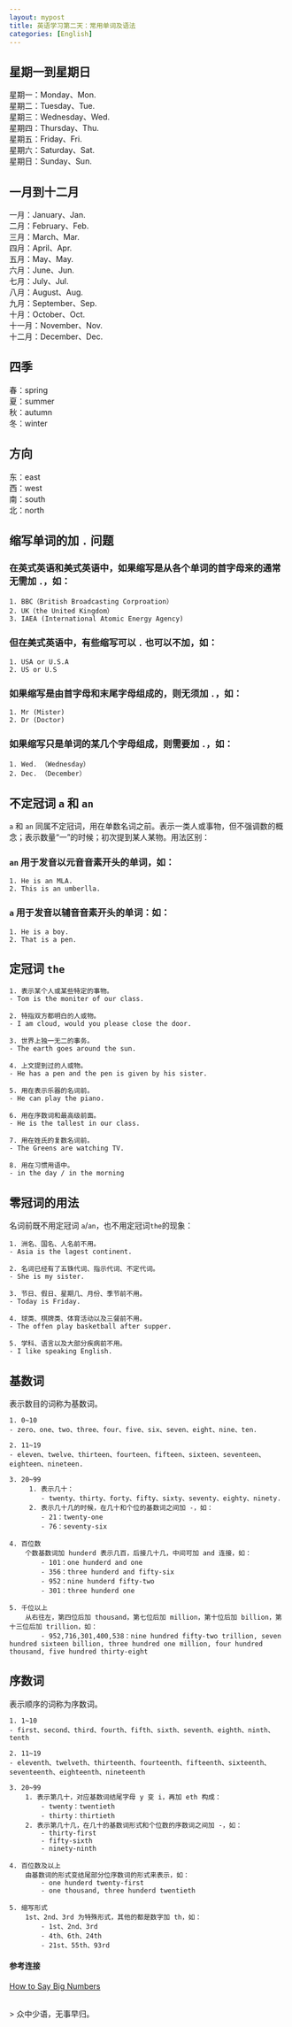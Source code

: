 ```yaml
---
layout: mypost
title: 英语学习第二天：常用单词及语法
categories: [English]
---
```

## 星期一到星期日
星期一：Monday、Mon.  
星期二：Tuesday、Tue.  
星期三：Wednesday、Wed.  
星期四：Thursday、Thu.  
星期五：Friday、Fri.  
星期六：Saturday、Sat.  
星期日：Sunday、Sun.

## 一月到十二月
一月：January、Jan.  
二月：February、Feb.  
三月：March、Mar.  
四月：April、Apr.  
五月：May、May.  
六月：June、Jun.  
七月：July、Jul.  
八月：August、Aug.  
九月：September、Sep.  
十月：October、Oct.  
十一月：November、Nov.  
十二月：December、Dec.

## 四季
春：spring  
夏：summer  
秋：autumn  
冬：winter  

## 方向
东：east  
西：west  
南：south  
北：north  


## 缩写单词的加 `.` 问题
### 在英式英语和美式英语中，如果缩写是从各个单词的首字母来的通常无需加 `.`，如：
```
1. BBC（British Broadcasting Corproation）
2. UK（the United Kingdom）
3. IAEA (International Atomic Energy Agency)
```

### 但在美式英语中，有些缩写可以 `.` 也可以不加，如：
```
1. USA or U.S.A
2. US or U.S
```

### 如果缩写是由首字母和末尾字母组成的，则无须加 `.`，如：
```
1. Mr (Mister)
2. Dr (Doctor)
```

### 如果缩写只是单词的某几个字母组成，则需要加 `.`，如：
```
1. Wed. （Wednesday）
2. Dec. （December）
```


## 不定冠词 `a` 和 `an`
`a` 和 `an` 同属不定冠词，用在单数名词之前。表示一类人或事物，但不强调数的概念；表示数量“一”的时候；初次提到某人某物。用法区别：
### `an` 用于发音以元音音素开头的单词，如：
```
1. He is an MLA.
2. This is an umberlla.
```

### `a` 用于发音以辅音音素开头的单词：如：
```
1. He is a boy.
2. That is a pen.
```

## 定冠词 `the` 
```
1. 表示某个人或某些特定的事物。
- Tom is the moniter of our class.
 
2. 特指双方都明白的人或物。
- I am cloud, would you please close the door. 

3. 世界上独一无二的事务。
- The earth goes around the sun. 

4. 上文提到过的人或物。
- He has a pen and the pen is given by his sister. 

5. 用在表示乐器的名词前。
- He can play the piano.

6. 用在序数词和最高级前面。
- He is the tallest in our class.

7. 用在姓氏的复数名词前。
- The Greens are watching TV.

8. 用在习惯用语中。
- in the day / in the morning
```

## 零冠词的用法
名词前既不用定冠词 `a`/`an`，也不用定冠词`the`的现象：
```
1. 洲名、国名、人名前不用。
- Asia is the lagest continent.

2. 名词已经有了五铢代词、指示代词、不定代词。
- She is my sister.

3. 节日、假日、星期几、月份、季节前不用。
- Today is Friday.

4. 球类、棋牌类、体育活动以及三餐前不用。
- The offen play basketball after supper.

5. 学科、语言以及大部分疾病前不用。
- I like speaking English.
```

## 基数词
表示数目的词称为基数词。
```
1. 0~10 
- zero、one、two、three、four、five、six、seven、eight、nine、ten.

2. 11~19
- eleven、twelve、thirteen、fourteen、fifteen、sixteen、seventeen、eighteen、nineteen.

3. 20~99
     1. 表示几十：
        - twenty、thirty、forty、fifty、sixty、seventy、eighty、ninety.
     2. 表示几十几的时候，在几十和个位的基数词之间加 -，如：
        - 21：twenty-one
        - 76：seventy-six

4. 百位数
    个数基数词加 hunderd 表示几百，后接几十几，中间可加 and 连接，如：
        - 101：one hunderd and one
        - 356：three hunderd and fifty-six
        - 952：nine hunderd fifty-two
        - 301：three hunderd one

5. 千位以上
    从右往左，第四位后加 thousand，第七位后加 million，第十位后加 billion，第十三位后加 trillion，如：
        - 952,716,301,400,538：nine hundred fifty-two trillion, seven hundred sixteen billion, three hundred one million, four hundred thousand, five hundred thirty-eight
```

## 序数词
表示顺序的词称为序数词。
```
1. 1~10
- first、second、third、fourth、fifth、sixth、seventh、eighth、ninth、tenth

2. 11~19
- eleventh、twelveth、thirteenth、fourteenth、fifteenth、sixteenth、seventeenth、eighteenth、nineteenth

3. 20~99
    1. 表示第几十，对应基数词结尾字母 y 变 i，再加 eth 构成：
        - twenty：twentieth
        - thirty：thirtieth
    2. 表示第几十几，在几十的基数词形式和个位数的序数词之间加 -，如：
        - thirty-first
        - fifty-sixth
        - ninety-ninth

4. 百位数及以上
    由基数词的形式变结尾部分位序数词的形式来表示，如：
        - one hunderd twenty-first
        - one thousand, three hunderd twentieth

5. 缩写形式
    1st、2nd、3rd 为特殊形式，其他的都是数字加 th，如：
        - 1st、2nd、3rd
        - 4th、6th、24th
        - 21st、55th、93rd
```

#### 参考连接
[How to Say Big Numbers](https://eslblogs.waketech.edu/esl-english/2016/05/22/how-to-say-big-numbers/)

<br/>
> 众中少语，无事早归。